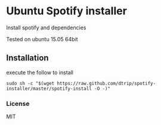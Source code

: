 # Ubuntu Spotify installer
Install spotify and dependencies

Tested on ubuntu 15.05 64bit

## Installation
execute the follow to install

`sudo sh -c "$(wget https://raw.github.com/dtrip/spotify-installer/master/spotify-install -O -)"`

### License
MIT
